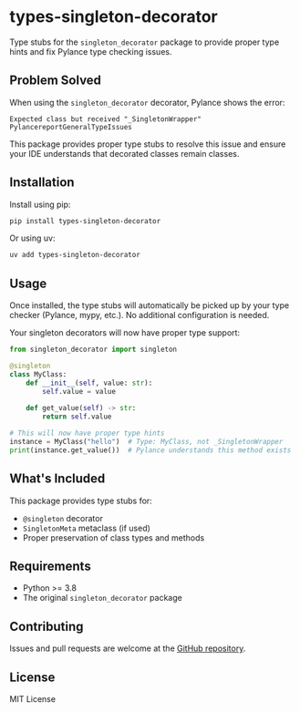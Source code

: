 # types-singleton-decorator

Type stubs for the `singleton_decorator` package to provide proper type hints and fix Pylance type checking issues.

## Problem Solved

When using the `singleton_decorator` decorator, Pylance shows the error:
```
Expected class but received "_SingletonWrapper" PylancereportGeneralTypeIssues
```

This package provides proper type stubs to resolve this issue and ensure your IDE understands that decorated classes remain classes.

## Installation

Install using pip:
```bash
pip install types-singleton-decorator
```

Or using uv:
```bash
uv add types-singleton-decorator
```

## Usage

Once installed, the type stubs will automatically be picked up by your type checker (Pylance, mypy, etc.). No additional configuration is needed.

Your singleton decorators will now have proper type support:

```python
from singleton_decorator import singleton

@singleton
class MyClass:
    def __init__(self, value: str):
        self.value = value
    
    def get_value(self) -> str:
        return self.value

# This will now have proper type hints
instance = MyClass("hello")  # Type: MyClass, not _SingletonWrapper
print(instance.get_value())  # Pylance understands this method exists
```

## What's Included

This package provides type stubs for:
- `@singleton` decorator
- `SingletonMeta` metaclass (if used)
- Proper preservation of class types and methods

## Requirements

- Python >= 3.8
- The original `singleton_decorator` package 

## Contributing

Issues and pull requests are welcome at the [GitHub repository](https://github.com/rohitshubham/types-singleton-decorator).

## License

MIT License
